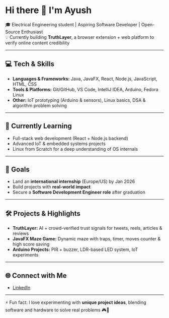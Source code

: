# Hi there 👋 I'm Ayush

🎓 Electrical Engineering student | Aspiring Software Developer | Open-Source Enthusiast  
💡 Currently building **TruthLayer**, a browser extension + web platform to verify online content credibility  

---

## 💻 Tech & Skills
- **Languages & Frameworks:** Java, JavaFX, React, Node.js, JavaScript, HTML, CSS  
- **Tools & Platforms:** Git/GitHub, VS Code, IntelliJ IDEA, Arduino, Fedora Linux  
- **Other:** IoT prototyping (Arduino & sensors), Linux basics, DSA & algorithm problem solving  

---

## 🌱 Currently Learning
- Full-stack web development (React + Node.js backend)  
- Advanced IoT & embedded systems projects  
- Linux from Scratch for a deep understanding of OS internals  

---

## 🎯 Goals
- Land an **international internship** (Europe/US) by Jan 2026  
- Build projects with **real-world impact**  
- Secure a **Software Development Engineer role** after graduation  

---

## 🛠️ Projects & Highlights
- **TruthLayer:** AI + crowd-verified trust signals for tweets, reels, articles & reviews  
- **JavaFX Maze Game:** Dynamic maze with traps, timer, moves counter & high score saving  
- **Arduino Projects:** PIR + buzzer, LDR-based LED system, IoT experiments  

---

## 🌐 Connect with Me 
- [LinkedIn](https://www.linkedin.com/in/ayush-kumar-61475b344)

---

⚡ Fun fact: I love experimenting with **unique project ideas**, blending software and hardware to solve real problems 🎮🔧
